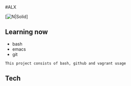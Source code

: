 #ALX 

[![N|Solid](https://binishare.com/binishare_logo_ico.png)]

## Learning now

* bash
* emacs
* git

`This project consists of bash, github and vagrant usage`

## Tech
